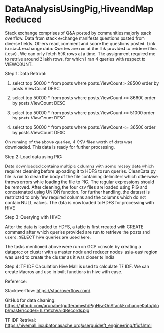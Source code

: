 # DataAnalysisUsingPig,HiveandMapReduced
Stack exchange comprises of Q&A posted by communities majorly stack overflow. Data from stack exchange manifests questions posted from diverse fields. Others read, comment and score the questions posted. 
Link to stack exchange data: 
Queries are run at the link provided to retrieve files (.csv) . We can only fetch 50K rows at a time. The assignment required me to retrive around 2 lakh rows, for which I ran 4 queries with respect to VIEWCOUNT.
 
Step 1:
Data Retrival:

1) select top 50000 * from posts where posts.ViewCount > 28500 order by posts.ViewCount DESC 

2) select top 50000 * from posts where posts.ViewCount <= 86600 order by posts.ViewCount DESC 

3) select top 50000 * from posts where posts.ViewCount <= 51000 order by posts.ViewCount DESC 

4) select top 50000 * from posts where posts.ViewCount <= 36500 order by posts.ViewCount DESC 

On running of the above queries, 4 CSV files worth of data was downloaded. This data is ready for further processing.

Step 2:
Load data using PIG:


Data downloaded contains multiple columns with some messy data which requires cleaning before uploading it to HDFS to run queries. CleanData.py file is run to clean the body of the file containing delimiters which otherwise throws errors while loading the file to PIG. The regular expressions should be removed. After cleaning, the four csv files are loaded using PIG and concatenated using UNION function. For further handling, the dataset is restricted to only few required columns and the columns which do not contain NULL values. The data is now loaded to HDFS for processing with HIVE 

Step 3:
Querying with HIVE:


After the data is loaded to HDFS, a table is first created with CREATE command after which queries provided are run to retrieve the posts and users. SELECT hive queries are used here. 


The tasks mentioned above were run on GCP console by creating a dataproc or cluster with a master node and reducer nodes. asia-east region was used to create the cluster as it was closer to India

Step 4: TF IDF Calculation
Hive Mall is used to calculate TF IDF. We can create Macros and use in built functions in hive with ease.

Reference: 

Stackoverflow: https://stackoverflow.com/

GitHub for data cleaning: https://github.com/arunabellgutteramesh/PigHiveOnStackExchangeData/blob/master/code/ETL/fetchValidRecords.pig

TF IDF Retrival: https://hivemall.incubator.apache.org/userguide/ft_engineering/tfidf.html
